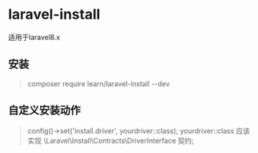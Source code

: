 # laravel-install

适用于laravel8.x

## 安装
> composer require learn/laravel-install --dev
## 自定义安装动作
> config()->set('install.driver', yourdriver::class);
> yourdriver::class 应该实现 \Laravel\Install\Contracts\DriverInterface 契约;
